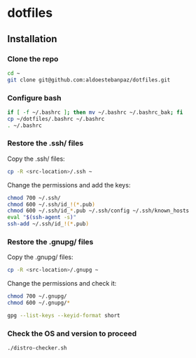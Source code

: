 # dotfiles

## Installation

### Clone the repo

```sh
cd ~
git clone git@github.com:aldoestebanpaz/dotfiles.git
```

### Configure bash

```sh
if [ -f ~/.bashrc ]; then mv ~/.bashrc ~/.bashrc_bak; fi
cp ~/dotfiles/.bashrc ~/.bashrc
. ~/.bashrc
```

### Restore the .ssh/ files

Copy the .ssh/ files:

```sh
cp -R <src-location>/.ssh ~
```

Change the permissions and add the keys:

```sh
chmod 700 ~/.ssh/
chmod 600 ~/.ssh/id_!(*.pub)
chmod 600 ~/.ssh/id_*.pub ~/.ssh/config ~/.ssh/known_hosts
eval "$(ssh-agent -s)"
ssh-add ~/.ssh/id_!(*.pub)
```

### Restore the .gnupg/ files

Copy the .gnupg/ files:

```sh
cp -R <src-location>/.gnupg ~
```

Change the permissions and check it:

```sh
chmod 700 ~/.gnupg/
chmod 600 ~/.gnupg/*

gpg --list-keys --keyid-format short
```

### Check the OS and version to proceed

```sh
./distro-checker.sh
```

